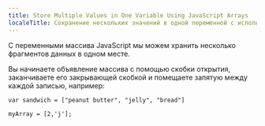 ```yaml
---
title: Store Multiple Values in One Variable Using JavaScript Arrays
localeTitle: Сохранение нескольких значений в одной переменной с использованием массивов JavaScript
---
```

С переменными массива JavaScript мы можем хранить несколько фрагментов данных в одном месте.

Вы начинаете объявление массива с помощью скобки открытия, заканчиваете его закрывающей скобкой и помещаете запятую между каждой записью, например:
```
var sandwich = ["peanut butter", "jelly", "bread"] 
```

`myArray = [2,'j'];`